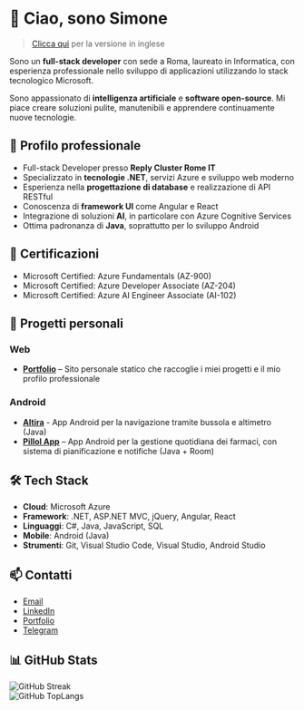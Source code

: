 # 👋 Ciao, sono Simone

> [Clicca qui](README.md) per la versione in inglese

Sono un **full-stack developer** con sede a Roma, laureato in Informatica, con esperienza professionale nello sviluppo di applicazioni utilizzando lo stack tecnologico Microsoft.

Sono appassionato di **intelligenza artificiale** e **software open-source**. Mi piace creare soluzioni pulite, manutenibili e apprendere continuamente nuove tecnologie.

## 💼 Profilo professionale

- Full-stack Developer presso **Reply Cluster Rome IT**
- Specializzato in **tecnologie .NET**, servizi Azure e sviluppo web moderno
- Esperienza nella **progettazione di database** e realizzazione di API RESTful
- Conoscenza di **framework UI** come Angular e React
- Integrazione di soluzioni **AI**, in particolare con Azure Cognitive Services
- Ottima padronanza di **Java**, soprattutto per lo sviluppo Android

## 🧠 Certificazioni

- Microsoft Certified: Azure Fundamentals (AZ-900)
- Microsoft Certified: Azure Developer Associate (AZ-204)
- Microsoft Certified: Azure AI Engineer Associate (AI-102)

## 🧪 Progetti personali

### Web
- [**Portfolio**](https://github.com/simonedelgrosso/simonedelgrosso.github.io) – Sito personale statico che raccoglie i miei progetti e il mio profilo professionale

### Android
- [**Altira**](https://github.com/simonedelgrosso/altira-info) - App Android per la navigazione tramite bussola e altimetro (Java)  
- [**Pillol App**](https://github.com/simonedelgrosso/pillol-app-info) – App Android per la gestione quotidiana dei farmaci, con sistema di pianificazione e notifiche (Java + Room)  

## 🛠️ Tech Stack

- **Cloud**: Microsoft Azure  
- **Framework**: .NET, ASP.NET MVC, jQuery, Angular, React  
- **Linguaggi**: C#, Java, JavaScript, SQL  
- **Mobile**: Android (Java)  
- **Strumenti**: Git, Visual Studio Code, Visual Studio, Android Studio  

## 📫 Contatti

- [Email](mailto:simonedelgrosso@outlook.it)  
- [LinkedIn](https://www.linkedin.com/in/simdlg/)  
- [Portfolio](https://simonedelgrosso.github.io)
- [Telegram](https://t.me/simonedelgrosso)

## 📊 GitHub Stats

![GitHub Streak](https://streak-stats.demolab.com?user=simonedelgrosso&theme=transparent&hide_border=true)  
![GitHub TopLangs](https://github-readme-stats.vercel.app/api/top-langs/?username=simonedelgrosso&theme=transparent&show_icons=true&hide_border=true&layout=compact)
